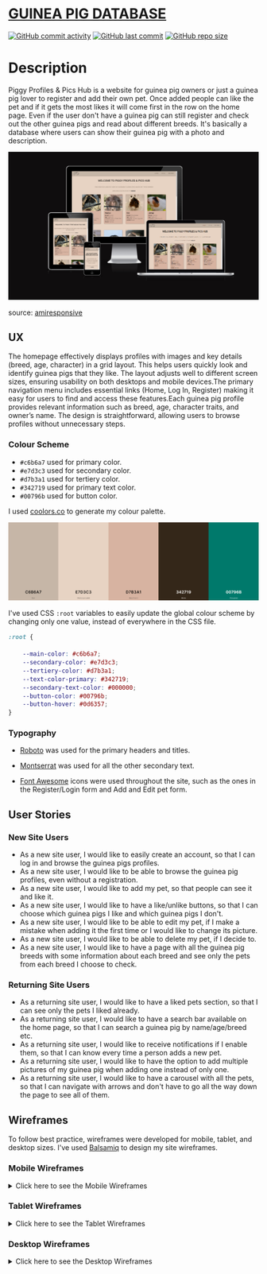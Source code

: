 # [GUINEA PIG DATABASE](https://flask-guinea-pig-database-ccd8a0a6a383.herokuapp.com)

[![GitHub commit activity](https://img.shields.io/github/commit-activity/t/marina9222/guinea-pig-database)](https://github.com/marina9222/guinea-pig-database/commits/main)
[![GitHub last commit](https://img.shields.io/github/last-commit/marina9222/guinea-pig-database)](https://github.com/marina9222/guinea-pig-database/commits/main)
[![GitHub repo size](https://img.shields.io/github/repo-size/marina9222/guinea-pig-database)](https://github.com/marina9222/guinea-pig-database)


# Description 

Piggy Profiles & Pics Hub is a website for guinea pig owners or just a guinea pig lover to register and add their own pet.
Once added people can like the pet and if it gets the most likes it will come first in the row on the home page.
Even if the user don't have a guinea pig can still register and check out the other guinea pigs and read about different breeds.
It's basically a database where users can show their guinea pig with a photo and description.

![screenshot](documentation/mockup.png)

source: [amiresponsive](https://ui.dev/amiresponsive?url=https://flask-guinea-pig-database-ccd8a0a6a383.herokuapp.com)

## UX

The homepage effectively displays profiles with images and key details (breed, age, character) in a grid layout. This helps users quickly look and identify guinea pigs that they like.
The layout adjusts well to different screen sizes, ensuring usability on both desktops and mobile devices.The primary navigation menu includes essential links (Home, Log In, Register) making it easy for users to find and access these features.Each guinea pig profile provides relevant information such as breed, age, character traits, and owner’s name.
The design is straightforward, allowing users to browse profiles without unnecessary steps.

### Colour Scheme

- `#c6b6a7` used for primary color.
- `#e7d3c3` used for secondary color.
- `#d7b3a1` used for tertiery color.
- `#342719` used for primary text color.
- `#00796b` used for button color.

I used [coolors.co](https://coolors.co/c6b6a7-e7d3c3-d7b3a1-342719-00796b) to generate my colour palette.

![screenshot](documentation/colors.png)

I've used CSS `:root` variables to easily update the global colour scheme by changing only one value, instead of everywhere in the CSS file.

```css
:root {
    
    --main-color: #c6b6a7;
    --secondary-color: #e7d3c3;
    --tertiery-color: #d7b3a1;
    --text-color-primary: #342719;
    --secondary-text-color: #000000;
    --button-color: #00796b;
    --button-hover: #0d6357;
}
```

### Typography

- [Roboto](https://fonts.google.com/specimen/Roboto) was used for the primary headers and titles.

- [Montserrat](https://fonts.google.com/specimen/Montserrat) was used for all the other secondary text.

- [Font Awesome](https://fontawesome.com) icons were used throughout the site, such as the ones in the Register/Login form and Add and Edit pet form.


## User Stories

### New Site Users

- As a new site user, I would like to easily create an account, so that I can log in and browse the guinea pigs profiles.
- As a new site user, I would like to be able to browse the guinea pig profiles, even without a registration.
- As a new site user, I would like to add my pet, so that people can see it and like it.
- As a new site user, I would like to have a like/unlike buttons, so that I can choose which guinea pigs I like and which guinea pigs I don't.
- As a new site user, I would like to be able to edit my pet, if I make a mistake when adding it the first time or I would like to change its picture.
- As a new site user, I would like to be able to delete my pet, if I decide to.
- As a new site user, I would like to have a page with all the guinea pig breeds with some information about each breed and see only the pets from each breed I choose to check.

### Returning Site Users

- As a returning site user, I would like to have a liked pets section, so that I can see only the pets I liked already.
- As a returning site user, I would like to have a search bar available on the home page, so that I can search a guinea pig by name/age/breed etc.
- As a returning site user, I would like to receive notifications if I enable them, so that I can know every time a person adds a new pet.
- As a returning site user, I would like to have the option to add multiple pictures of my guinea pig when adding one instead of only one.
- As a returning site user, I would like to have a carousel with all the pets, so that I can navigate with arrows and don't have to go all the way down the page to see all of them.

## Wireframes

To follow best practice, wireframes were developed for mobile, tablet, and desktop sizes.
I've used [Balsamiq](https://balsamiq.com/wireframes) to design my site wireframes.

### Mobile Wireframes

<details>
<summary> Click here to see the Mobile Wireframes </summary>

Home
  - ![screenshot](documentation/wireframes/mobile-home-1.png)

Home/Logged In
  - ![screenshot](documentation/wireframes/mobile-home-2.png)

Add Pet
  - ![screenshot](documentation/wireframes/mobile-add-pet.png)

Edit Pet
  - ![screenshot](documentation/wireframes/mobile-edit-pet.png)

Breeds
  - ![screenshot](documentation/wireframes/mobile-breeds.png)

Breed Details
  - ![screenshot](documentation/wireframes/mobile-breed-details.png)

My Pets
  - ![screenshot](documentation/wireframes/mobile-my-pets.png)

Register
  - ![screenshot](documentation/wireframes/mobile-register.png)

Log In
  - ![screenshot](documentation/wireframes/mobile-log-in.png)



</details>

### Tablet Wireframes

<details>
<summary> Click here to see the Tablet Wireframes </summary>

Home
  - ![screenshot](documentation/wireframes/tablet-home-1.png)

Home/Logged In
  - ![screenshot](documentation/wireframes/tablet-home-2.png)

Add Pet
  - ![screenshot](documentation/wireframes/tablet-add-pet.png)

Edit Pet
  - ![screenshot](documentation/wireframes/tablet-edit-pet.png)

Breeds
  - ![screenshot](documentation/wireframes/tablet-breeds.png)

Breed Details
  - ![screenshot](documentation/wireframes/tablet-breed-details.png)

My Pets
  - ![screenshot](documentation/wireframes/tablet-my-pets.png)

Register
  - ![screenshot](documentation/wireframes/tablet-register.png)

Log In
  - ![screenshot](documentation/wireframes/tablet-log-in.png)


</details>


### Desktop Wireframes

<details>
<summary> Click here to see the Desktop Wireframes </summary>

Home
  - ![screenshot](documentation/wireframes/dekstop-home-1.png)

Home/Logged In
  - ![screenshot](documentation/wireframes/dekstop-home-2.png)

Add Pet
  - ![screenshot](documentation/wireframes/dekstop-add-pet.png)

Edit Pet
  - ![screenshot](documentation/wireframes/dekstop-edit-pet.png)

Breeds
  - ![screenshot](documentation/wireframes/dekstop-breeds.png)

Breed Details
  - ![screenshot](documentation/wireframes/dekstop-breed-details.png)

My Pets
  - ![screenshot](documentation/wireframes/dekstop-my-pets.png)

Register
  - ![screenshot](documentation/wireframes/dekstop-register.png)

Log In
  - ![screenshot](documentation/wireframes/dekstop-log-in.png)


</details>





